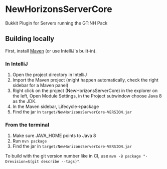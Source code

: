 # NewHorizonsServerCore
Bukkit Plugin for Servers running the GT:NH Pack

## Building locally

First, install [Maven](https://maven.apache.org/) (or use IntelliJ's built-in).

### In IntelliJ

1. Open the project directory in IntelliJ
2. Import the Maven project (might happen automatically, check the right sidebar for a Maven panel)
3. Right click on the project (NewHorizonsServerCore) in the explorer on the left, Open Module Settings, in the Project subwindow choose Java 8 as the JDK.
4. In the Maven sidebar, Lifecycle->package
5. Find the jar in `target/NewHorizonsServerCore-VERSION.jar`

### From the terminal

1. Make sure JAVA_HOME points to Java 8
2. Run `mvn package`
3. Find the jar in `target/NewHorizonsServerCore-VERSION.jar`

To build with the git version number like in CI, use `mvn -B package "-Drevision=$(git describe --tags)"`.
